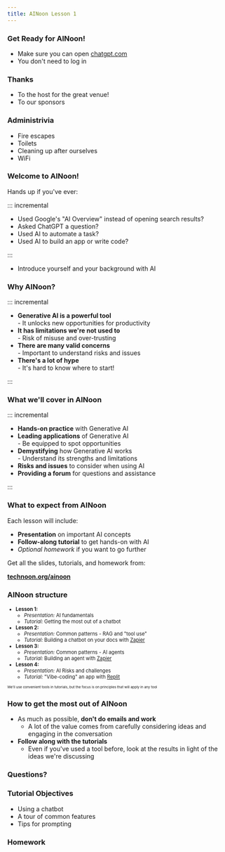 ```yaml
---
title: AINoon Lesson 1
---
```


### Get Ready for AINoon!

* Make sure you can open [chatgpt.com](https://chatgpt.com)
* You don't need to log in

### Thanks

* To the host for the great venue!
* To our sponsors

### Administrivia

* Fire escapes
* Toilets
* Cleaning up after ourselves
* WiFi


### Welcome to AINoon!

Hands up if you've ever:

::: incremental

* Used Google's "AI Overview" instead of opening search results?
* Asked ChatGPT a question?
* Used AI to automate a task?
* Used AI to build an app or write code?

:::

<aside class="notes">

* Introduce yourself and your background with AI

</aside>

### Why AINoon?

::: incremental

* **Generative AI is a powerful tool**
  <br>- It unlocks new opportunities for productivity
* **It has limitations we're not used to**
  <br>- Risk of misuse and over-trusting
* **There are many valid concerns**
  <br>- Important to understand risks and issues
* **There's a lot of hype**
  <br>- It's hard to know where to start!

:::

### What we'll cover in AINoon

::: incremental

* **Hands-on practice** with Generative AI
* **Leading applications** of Generative AI
  <br>- Be equipped to spot opportunities
* **Demystifying** how Generative AI works
  <br>- Understand its strengths and limitations
* **Risks and issues** to consider when using AI
* **Providing a forum** for questions and assistance

:::

### What to expect from AINoon

Each lesson will include:

* **Presentation** on important AI concepts
* **Follow-along tutorial** to get hands-on with AI
* *Optional homework* if you want to go further

Get all the slides, tutorials, and homework from:

[**technoon.org/ainoon**](https://technoon.org/ainoon)

### AINoon structure

<div style="font-size: 0.8em;">

* **Lesson 1:**
  * *Presentation:* AI fundamentals
  * *Tutorial:* Getting the most out of a chatbot
* **Lesson 2:**
  * *Presentation:* Common patterns - RAG and "tool use"
  * *Tutorial:* Building a chatbot on your docs with [Zapier](https://zapier.com/)
* **Lesson 3:**
  * *Presentation:* Common patterns - AI agents
  * *Tutorial:* Building an agent with [Zapier](https://zapier.com/)
* **Lesson 4:**
  * *Presentation:* AI Risks and challenges
  * *Tutorial:* "Vibe-coding" an app with [Replit](https://replit.com/)

<span style="font-size: 0.7em;">We'll use convenient tools in tutorials, but the focus is on principles that will apply in any tool</span>

</div>

### How to get the most out of AINoon

* As much as possible, **don't do emails and work**
  * A lot of the value comes from carefully considering ideas and
    engaging in the conversation
* **Follow along with the tutorials**
  * Even if you've used a tool before, look at the results in light of
    the ideas we're discussing

### Questions?


### Tutorial Objectives

* Using a chatbot
* A tour of common features
* Tips for prompting


### Homework
